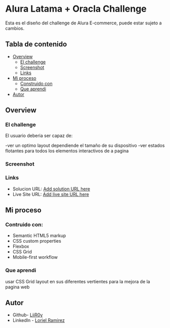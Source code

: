 ﻿# Alura Latama + Oracla Challenge

Esta es el diseño del challenge de Alura E-commerce, puede estar sujeto a cambios.

## Tabla de contenido

- [Overview](#overview)
  - [El challenge](#el-challenge)
  - [Screenshot](#screenshot)
  - [Links](#links)
- [Mi proceso](#mi-proceso)
  - [Construido con](#construido-con)
  - [Que aprendi](#que-aprendi)
- [Autor](#autor)


## Overview
### El challenge

El usuario deberia ser capaz de:

-ver un optimo layout dependiende el tamaño de su dispositivo
-ver estados flotantes para todos los elementos interactivos de a pagina

### Screenshot

    



### Links

- Solucion URL: [Add solution URL here](https://your-solution-url.com)
- Live Site URL: [Add live site URL here](https://your-live-site-url.com)

## Mi proceso

### Contruido con:

- Semantic HTML5 markup
- CSS custom properties
- Flexbox
- CSS Grid
- Mobile-first workflow


### Que aprendi

usar CSS Grid layout en sus diferentes vertientes para la mejora de la pagina web




## Autor

- Github- [LiiR0y](https://github.com/LiiR0y)
- LinkedIn - [Loriel Ramirez](https://www.linkedin.com/in/loriel-ram%C3%ADrez-389327182/)






